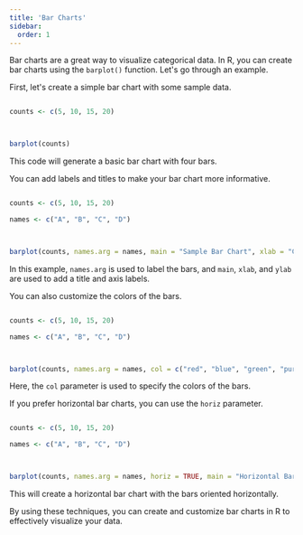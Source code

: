 ```yaml
---
title: 'Bar Charts'
sidebar:
  order: 1
---
```


 Bar charts are a great way to visualize categorical data. In R, you can create bar charts using the `barplot()` function. Let's go through an example.





First, let's create a simple bar chart with some sample data.



```r

counts <- c(5, 10, 15, 20)



barplot(counts)

```



This code will generate a basic bar chart with four bars.





You can add labels and titles to make your bar chart more informative.



```r

counts <- c(5, 10, 15, 20)

names <- c("A", "B", "C", "D")



barplot(counts, names.arg = names, main = "Sample Bar Chart", xlab = "Categories", ylab = "Counts")

```



In this example, `names.arg` is used to label the bars, and `main`, `xlab`, and `ylab` are used to add a title and axis labels.





You can also customize the colors of the bars.



```r

counts <- c(5, 10, 15, 20)

names <- c("A", "B", "C", "D")



barplot(counts, names.arg = names, col = c("red", "blue", "green", "purple"), main = "Colored Bar Chart", xlab = "Categories", ylab = "Counts")

```



Here, the `col` parameter is used to specify the colors of the bars.





If you prefer horizontal bar charts, you can use the `horiz` parameter.



```r

counts <- c(5, 10, 15, 20)

names <- c("A", "B", "C", "D")



barplot(counts, names.arg = names, horiz = TRUE, main = "Horizontal Bar Chart", xlab = "Counts", ylab = "Categories")

```



This will create a horizontal bar chart with the bars oriented horizontally.



By using these techniques, you can create and customize bar charts in R to effectively visualize your data.